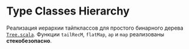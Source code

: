# Type Classes Hierarchy

Реализация иерархии тайпклассов для простого бинарного дерева [`Tree.scala`](./src/main/scala/task1/Tree.scala).
Функции `tailRecM`, `flatMap`, `ap` и `map` реализованы **стекобезопасно**.